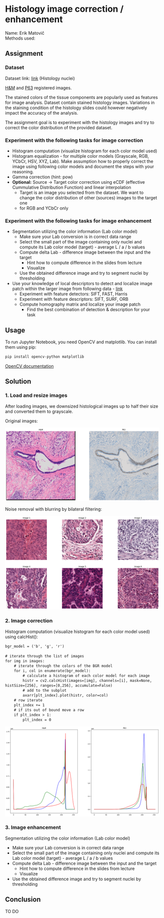 # Histology image correction / enhancement
Name: Erik Matovič  
Methods used: 

## Assignment
### Dataset  
Dataset link: [link](https://drive.google.com/file/d/11_y1TZOKQb7xl4esCCjYcM9o4uv7w5pC/view) (Histology nuclei)  

[H&M](https://drive.google.com/file/d/1o7PdpZfsnh7O4xbbwNt3Y7zyPhsZWW3J/view) and [P63](https://drive.google.com/file/d/1a70V9PDNdzAV4FDyEVaqV6ZbUfFflzA6/view) registered images.  

The stained colors of the tissue components are popularly used as features for image analysis. Dataset contain stained histology images. Variations in the staining condition of the histology slides could however negatively impact the accuracy of the analysis.   

The assignment goal is to experiment with the histology images and try to correct the color distribution of the provided dataset.  

### Experiment with the following tasks for image correction
 - Histogram computation (visualize histogram for each color model used)
 - Histogram equalization - for multiple color models (Grayscale, RGB, YCbCr, HSV, XYZ, Lab). Make assumption how to properly correct the image using following color models and document the steps with your reasoning.
 - Gamma correction (hint: pow)
 - **Optional:** Source -> Target color correction using eCDF (effective Cummulative Distribution Function) and linear interpolation
   - Target is an image you selected from the dataset. We want to change the color distribution of other (sources) images to the target one
   - for RGB and YCbCr only

### Experiment with the following tasks for image enhancement
 - Segmentation utilizing the color information (Lab color model)
   - Make sure your Lab conversion is in correct data range 
   - Select the small part of the image containing only nuclei and compute its Lab color model (target) - average L / a / b values
   - Compute delta Lab - difference image between the input and the target
     - Hint how to compute difference in the slides from lecture
     - Visualize
   - Use the obtained difference image and try to segment nuclei by thresholding
 - Use your knowledge of local descriptors to detect and localize image patch within the larger image from following data - [link](https://drive.google.com/file/d/10oNHED7BGrcYomKd3Cn5J1ZKQuQ9TR5d/view)
   - Experiment with feature detectors: SIFT, FAST, Harris
   - Experiment with feature descriptors: SIFT, SURF, ORB
   - Compute homography matrix and localize your image patch
     - Find the best combination of detection & description for your task


## Usage
To run Jupyter Notebook, you need OpenCV and matplotlib. You can install them using pip:  
```bash
pip install opencv-python matplotlib
```

[OpenCV documentation](https://docs.opencv.org/4.7.0/)

## Solution
### 1. Load and resize images
After loading images, we downsized histological images up to half their size and converted them to grayscale.


Original images:  
<p align="center">
	<img src="./outputs/images.png">
</p>


Noise removal with blurring by bilateral filtering:  
<p align="center">
	<img src="./outputs/bilateral.png">
</p>


### 2. Image correction
Histogram computation (visualize histogram for each color model used) using calcHist():

```python3
bgr_model = ('b', 'g', 'r')

# iterate through the list of images
for img in images:
    # iterate through the colors of the BGR model
    for i, col in enumerate(bgr_model):
        # calculate a histogram of each color model for each image
        histr = cv2.calcHist(images=[img], channels=[i], mask=None, histSize=[256], ranges=[0,256], accumulate=False)
        # add to the subplot
        axarr[plt_index].plot(histr, color=col)
    # row iterate
    plt_index += 1
    # if its out of bound move a row
    if plt_index > 1:
        plt_index = 0
```

<p align="center">
	<img src="./outputs/histogram.png">
</p>



### 3. Image enhancement
Segmentation utilizing the color information (Lab color model)
   - Make sure your Lab conversion is in correct data range 
   - Select the small part of the image containing only nuclei and compute its Lab color model (target) - average L / a / b values
   - Compute delta Lab - difference image between the input and the target
     - Hint how to compute difference in the slides from lecture
     - Visualize
   - Use the obtained difference image and try to segment nuclei by thresholding


## Conclusion  
TO DO

